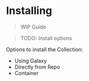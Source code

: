 # Installing

> WIP Guide

> TODO: Install options

Options to install the Collection:

- Using Galaxy
- Directly from Repo
- Container
